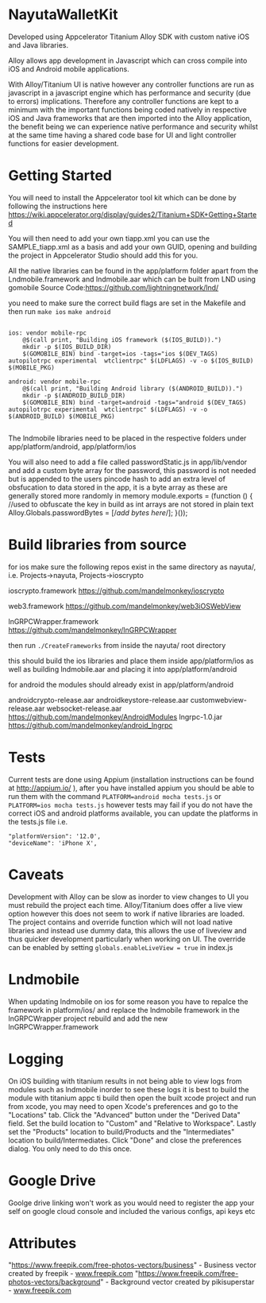 # NayutaWalletKit

Developed using Appcelerator Titanium Alloy SDK with custom native iOS and Java libraries.

Alloy allows app development in Javascript which can cross compile into iOS and Android mobile applications.

With Alloy/Titanium UI is native however any controller functions are run as javascript in a javascript engine which has performance and security (due to errors) implications.
Therefore any controller functions are kept to a minimum with the important functions being coded natively in respective iOS and Java frameworks that are then imported into the Alloy application, the benefit being we can experience native performance and security whilst at the same time having a shared code base for UI and light controller functions for easier development.

# Getting Started

You will need to install the Appcelerator tool kit which can be done by following the instructions here
https://wiki.appcelerator.org/display/guides2/Titanium+SDK+Getting+Started

You will then need to add your own tiapp.xml you can use the SAMPLE_tiapp.xml as a basis and add your own GUID, opening and building the project in Appcelerator Studio should add this for you.

All the native libraries can be found in the app/platform folder apart from the Lndmobile.framework and lndmobile.aar which can be built from LND using gomobile
Source Code:https://github.com/lightningnetwork/lnd/

you need to make sure the correct build flags are set in the Makefile and then run ```make ios``` ```make android```

```

ios: vendor mobile-rpc
	@$(call print, "Building iOS framework ($(IOS_BUILD)).")
	mkdir -p $(IOS_BUILD_DIR)
	$(GOMOBILE_BIN) bind -target=ios -tags="ios $(DEV_TAGS) autopilotrpc experimental  wtclientrpc" $(LDFLAGS) -v -o $(IOS_BUILD) $(MOBILE_PKG)

android: vendor mobile-rpc
	@$(call print, "Building Android library ($(ANDROID_BUILD)).")
	mkdir -p $(ANDROID_BUILD_DIR)
	$(GOMOBILE_BIN) bind -target=android -tags="android $(DEV_TAGS) autopilotrpc experimental  wtclientrpc" $(LDFLAGS) -v -o $(ANDROID_BUILD) $(MOBILE_PKG)


```

The lndmobile libraries need to be placed in the respective folders under app/platform/android, app/platform/ios

You will also need to add a file called passwordStatic.js in app/lib/vendor and add a custom byte array for the password, this password is not needed but is appended to the users pincode hash to add an extra level of obsfucation to data stored in the app, it is a byte array as these are generally stored more randomly in memory
module.exports = (function () {
	//used to obfuscate the key in build as int arrays are not stored in plain text
	Alloy.Globals.passwordBytes = [/*add bytes here*/];
}());

# Build libraries from source

for ios make sure the following repos exist in the same directory as nayuta/, i.e. Projects->nayuta, Projects->ioscrypto

ioscrypto.framework
https://github.com/mandelmonkey/ioscrypto

web3.framework
https://github.com/mandelmonkey/web3iOSWebView

lnGRPCWrapper.framework
https://github.com/mandelmonkey/lnGRPCWrapper

then run ```./CreateFrameworks``` from inside the nayuta/ root directory

this should build the ios libraries and place them inside app/platform/ios as well as building lndmobile.aar and placing it into app/platform/android 

for android the modules should already exist in app/platform/android

androidcrypto-release.aar
androidkeystore-release.aar
customwebview-release.aar
websocket-release.aar
https://github.com/mandelmonkey/AndroidModules
lngrpc-1.0.jar
https://github.com/mandelmonkey/android_lngrpc


# Tests

Current tests are done using Appium (installation instructions can be found at http://appium.io/ ), after you have installed appium you should be able to run them with the command ```PLATFORM=android mocha tests.js``` or ```PLATFORM=ios mocha tests.js``` however tests may fail if you do not have the correct iOS and android platforms available, you can update the platforms in the tests.js file i.e.
```
"platformVersion": '12.0',
"deviceName": 'iPhone X',
```

# Caveats

Development with Alloy can be slow as inorder to view changes to UI you must rebuild the project each time.
Alloy/Titanium does offer a live view option however this does not seem to work if native libraries are loaded.
The project contains and override function which will not load native libraries and instead use dummy data, this allows the use of liveview and thus quicker development
particularly when working on UI.
The override can be enabled by setting ```globals.enableLiveView = true``` in index.js


# Lndmobile

When updating lndmobile on ios for some reason you have to repalce the framework in platform/ios/ and replace the lndmobile framework in the lnGRPCWrapper project rebuild and add the new lnGRPCWrapper.framework
 
# Logging

On iOS building with titanium results in not being able to view logs from modules such as lndmobile
inorder to see these logs it is best to build the module with titanium appc ti build then open the built xcode project and run from xcode, you may need to 
open Xcode's preferences and go to the "Locations" tab. Click the "Advanced" button under the "Derived Data" field. Set the build location to "Custom" and "Relative to Workspace". Lastly set the "Products" location to build/Products and the "Intermediates" location to build/Intermediates. Click "Done" and close the preferences dialog. You only need to do this once.

# Google Drive

Goolge drive linking won't work as you would need to register the app your self on google cloud console and included the various configs, api keys etc


# Attributes
 "https://www.freepik.com/free-photos-vectors/business" - Business vector created by freepik - www.freepik.com
 "https://www.freepik.com/free-photos-vectors/background" - Background vector created by pikisuperstar - www.freepik.com
